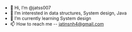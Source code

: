 - 👋 Hi, I’m @jatss007
- 👀 I’m interested in data structures, System design, Java
- 🌱 I’m currently learning System design
- 📫 How to reach me -- jatinsnh4@gmail.com

<!---
jatss007/jatss007 is a ✨ special ✨ repository because its `README.md` (this file) appears on your GitHub profile.
You can click the Preview link to take a look at your changes.
--->
